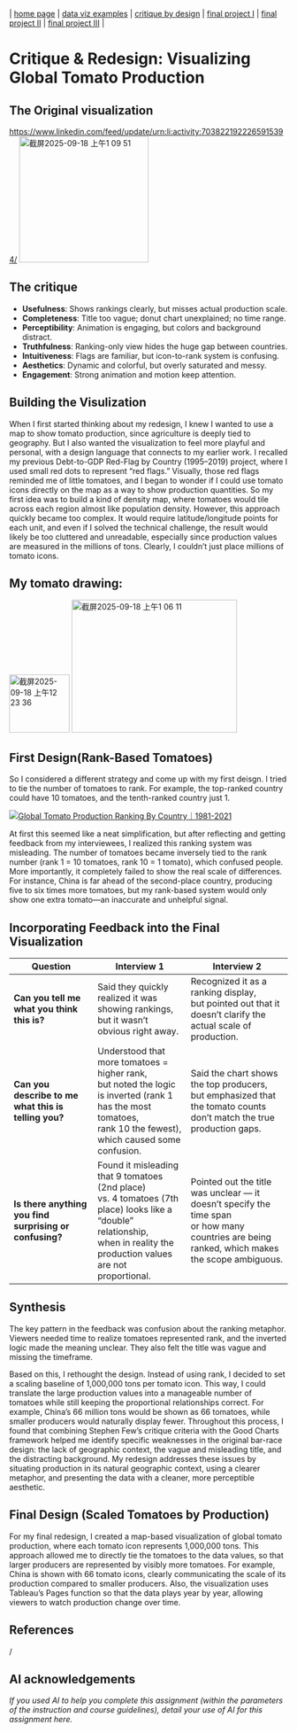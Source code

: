 | [home page](https://cmustudent.github.io/tswd-portfolio-templates/) | [data viz examples](dataviz-examples) | [critique by design](critique-by-design) | [final project I](final-project-part-one) | [final project II](final-project-part-two) | [final project III](final-project-part-three) |

# Critique & Redesign: Visualizing Global Tomato Production

## The Original visualization
https://www.linkedin.com/feed/update/urn:li:activity:7038221922265915394/ 
<img width="234" height="228" alt="截屏2025-09-18 上午1 09 51" src="https://github.com/user-attachments/assets/d8c44f02-533d-4c26-9221-cf9f295d7163" />


## The critique
- **Usefulness**: Shows rankings clearly, but misses actual production scale.  
- **Completeness**: Title too vague; donut chart unexplained; no time range.  
- **Perceptibility**: Animation is engaging, but colors and background distract.  
- **Truthfulness**: Ranking-only view hides the huge gap between countries.  
- **Intuitiveness**: Flags are familiar, but icon-to-rank system is confusing.  
- **Aesthetics**: Dynamic and colorful, but overly saturated and messy.  
- **Engagement**: Strong animation and motion keep attention.
  
## Building the Visulization

When I first started thinking about my redesign, I knew I wanted to use a map to show tomato production, since agriculture is deeply tied to geography. But I also wanted the visualization to feel more playful and personal, with a design language that connects to my earlier work. I recalled my previous Debt-to-GDP Red-Flag by Country (1995–2019) project, where I used small red dots to represent “red flags.” Visually, those red flags reminded me of little tomatoes, and I began to wonder if I could use tomato icons directly on the map as a way to show production quantities. So my first idea was to build a kind of density map, where tomatoes would tile across each region almost like population density. However, this approach quickly became too complex. It would require latitude/longitude points for each unit, and even if I solved the technical challenge, the result would likely be too cluttered and unreadable, especially since production values are measured in the millions of tons. Clearly, I couldn’t just place millions of tomato icons.

## My tomato drawing: 
<img width="109" height="105" alt="截屏2025-09-18 上午12 23 36" src="https://github.com/user-attachments/assets/ec9590f0-feba-4fea-8ff1-22eed25bdfce" />
<img width="299" height="240" alt="截屏2025-09-18 上午1 06 11" src="https://github.com/user-attachments/assets/5f231052-e686-4ec5-85da-3e3012bd6933" />

## First Design(Rank-Based Tomatoes)

So I considered a different strategy and come up with my first deisgn. I tried to tie the number of tomatoes to rank. For example, the top-ranked country could have 10 tomatoes, and the tenth-ranked country just 1. 

<div class='tableauPlaceholder' id='viz1758169053343' style='position: relative'><noscript><a href='#'><img alt='Global Tomato Production Ranking By Country｜1981-2021 ' src='https:&#47;&#47;public.tableau.com&#47;static&#47;images&#47;2K&#47;2KY6GRB85&#47;1_rss.png' style='border: none' /></a></noscript><object class='tableauViz'  style='display:none;'><param name='host_url' value='https%3A%2F%2Fpublic.tableau.com%2F' /> <param name='embed_code_version' value='3' /> <param name='path' value='shared&#47;2KY6GRB85' /> <param name='toolbar' value='yes' /><param name='static_image' value='https:&#47;&#47;public.tableau.com&#47;static&#47;images&#47;2K&#47;2KY6GRB85&#47;1.png' /> <param name='animate_transition' value='yes' /><param name='display_static_image' value='yes' /><param name='display_spinner' value='yes' /><param name='display_overlay' value='yes' /><param name='display_count' value='yes' /><param name='language' value='en-US' /><param name='filter' value='publish=yes' /></object></div>                
<script type='text/javascript'>                    
  var divElement = document.getElementById('viz1758169053343');                    
  var vizElement = divElement.getElementsByTagName('object')[0];                    
  vizElement.style.width='100%';vizElement.style.height=(divElement.offsetWidth*0.75)+'px';                    
  var scriptElement = document.createElement('script');                    
  scriptElement.src = 'https://public.tableau.com/javascripts/api/viz_v1.js';                    
  vizElement.parentNode.insertBefore(scriptElement, vizElement);                
</script>

At first this seemed like a neat simplification, but after reflecting and getting feedback from my interviewees, I realized this ranking system was misleading. The number of tomatoes became inversely tied to the rank number (rank 1 = 10 tomatoes, rank 10 = 1 tomato), which confused people. More importantly, it completely failed to show the real scale of differences. For instance, China is far ahead of the second-place country, producing five to six times more tomatoes, but my rank-based system would only show one extra tomato—an inaccurate and unhelpful signal.

## Incorporating Feedback into the Final Visualization
| Question | Interview 1 | Interview 2 |
|----------|-------------|-------------|
| **Can you tell me what you think this is?** | Said they quickly realized it was showing rankings,<br> but it wasn’t obvious right away. | Recognized it as a ranking display,<br> but pointed out that it doesn’t clarify the actual scale of production. |
| **Can you describe to me what this is telling you?** | Understood that more tomatoes = higher rank,<br> but noted the logic is inverted (rank 1 has the most tomatoes,<br> rank 10 the fewest), which caused some confusion. | Said the chart shows the top producers,<br> but emphasized that the tomato counts don’t match the true production gaps. |
| **Is there anything you find surprising or confusing?** | Found it misleading that 9 tomatoes (2nd place)<br> vs. 4 tomatoes (7th place) looks like a “double” relationship,<br> when in reality the production values are not proportional. | Pointed out the title was unclear — it doesn’t specify the time span<br> or how many countries are being ranked, which makes the scope ambiguous. |

## Synthesis
The key pattern in the feedback was confusion about the ranking metaphor. Viewers needed time to realize tomatoes represented rank, and the inverted logic made the meaning unclear. They also felt the title was vague and missing the timeframe.

Based on this, I rethought the design. Instead of using rank, I decided to set a scaling baseline of 1,000,000 tons per tomato icon. This way, I could translate the large production values into a manageable number of tomatoes while still keeping the proportional relationships correct. For example, China’s 66 million tons would be shown as 66 tomatoes, while smaller producers would naturally display fewer.
Throughout this process, I found that combining Stephen Few’s critique criteria with the Good Charts framework helped me identify specific weaknesses in the original bar-race design: the lack of geographic context, the vague and misleading title, and the distracting background. My redesign addresses these issues by situating production in its natural geographic context, using a clearer metaphor, and presenting the data with a cleaner, more perceptible aesthetic.

## Final Design (Scaled Tomatoes by Production)

For my final redesign, I created a map-based visualization of global tomato production, where each tomato icon represents 1,000,000 tons. This approach allowed me to directly tie the tomatoes to the data values, so that larger producers are represented by visibly more tomatoes. For example, China is shown with 66 tomato icons, clearly communicating the scale of its production compared to smaller producers. Also, the visualization uses Tableau’s Pages function so that the data plays year by year, allowing viewers to watch production change over time.


## References
/

## AI acknowledgements
_If you used AI to help you complete this assignment (within the parameters of the instruction and course guidelines), detail your use of AI for this assignment here._

